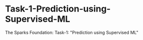 # Task-1-Prediction-using-Supervised-ML
The Sparks Foundation: Task-1: "Prediction using Supervised ML"
